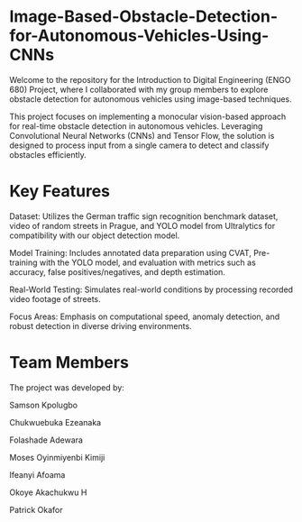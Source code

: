 # Image-Based-Obstacle-Detection-for-Autonomous-Vehicles-Using-CNNs

Welcome to the repository for the Introduction to Digital Engineering (ENGO 680) Project, where I collaborated with my group members to explore obstacle detection for autonomous vehicles using image-based techniques.

This project focuses on implementing a monocular vision-based approach for real-time obstacle detection in autonomous vehicles. Leveraging Convolutional Neural Networks (CNNs) and Tensor Flow, the solution is designed to process input from a single camera to detect and classify obstacles efficiently.

# Key Features

Dataset: Utilizes the German traffic sign recognition benchmark dataset, video of random streets in Prague, and YOLO model from Ultralytics for compatibility with our object detection model.

Model Training: Includes annotated data preparation using CVAT, Pre-training with the YOLO model, and evaluation with metrics such as accuracy, false positives/negatives, and depth estimation.

Real-World Testing: Simulates real-world conditions by processing recorded video footage of streets.

Focus Areas: Emphasis on computational speed, anomaly detection, and robust detection in diverse driving environments.

# Team Members

The project was developed by:

Samson Kpolugbo

Chukwuebuka Ezeanaka

Folashade Adewara

Moses Oyinmiyenbi Kimiji

Ifeanyi Afoama

Okoye Akachukwu H

Patrick Okafor
